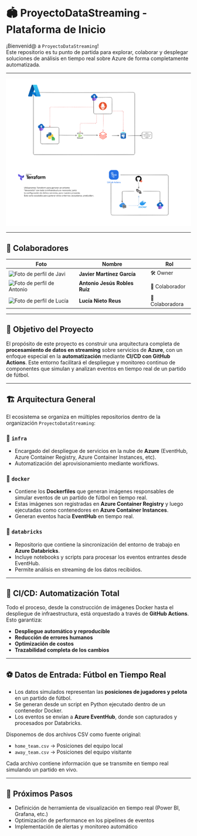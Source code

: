 # 🏟️ ProyectoDataStreaming - Plataforma de Inicio

¡Bienvenid@ a `ProyectoDataStreaming`!  
Este repositorio es tu punto de partida para explorar, colaborar y desplegar soluciones de análisis en tiempo real sobre Azure de forma completamente automatizada.

---

![Imagen Representativa del Proyecto](/imagenes/DSA.png)

---

## 👥 Colaboradores

| Foto | Nombre | Rol |
|------|--------|-----|
| ![Foto de perfil de Javi](https://avatars.githubusercontent.com/u/207551147?v=4) | **Javier Martínez García** | 🛠️ Owner |
| ![Foto de perfil de Antonio](https://avatars.githubusercontent.com/u/usuario2?v=4) | **Antonio Jesús Robles Ruíz** | 👥 Colaborador |
| ![Foto de perfil de Lucía](https://avatars.githubusercontent.com/u/usuario3?v=4) | **Lucía Nieto Reus** | 👥 Colaboradora |

---

## 🎯 Objetivo del Proyecto

El propósito de este proyecto es construir una arquitectura completa de **procesamiento de datos en streaming** sobre servicios de **Azure**, con un enfoque especial en la **automatización** mediante **CI/CD con GitHub Actions**. Este entorno facilitará el despliegue y monitoreo continuo de componentes que simulan y analizan eventos en tiempo real de un partido de fútbol.

---

## 🏗️ Arquitectura General

El ecosistema se organiza en múltiples repositorios dentro de la organización `ProyectoDataStreaming`:

### 🔧 `infra`
- Encargado del despliegue de servicios en la nube de **Azure** (EventHub, Azure Container Registry, Azure Container Instances, etc).
- Automatización del aprovisionamiento mediante workflows.

### 🐳 `docker`
- Contiene los **Dockerfiles** que generan imágenes responsables de simular eventos de un partido de fútbol en tiempo real.
- Estas imágenes son registradas en **Azure Container Registry** y luego ejecutadas como contenedores en **Azure Container Instances**.
- Generan eventos hacia **EventHub** en tiempo real.

### 📓 `databricks`
- Repositorio que contiene la sincronización del entorno de trabajo en **Azure Databricks**.
- Incluye notebooks y scripts para procesar los eventos entrantes desde EventHub.
- Permite análisis en streaming de los datos recibidos.

---

## 🔁 CI/CD: Automatización Total

Todo el proceso, desde la construcción de imágenes Docker hasta el despliegue de infraestructura, está orquestado a través de **GitHub Actions**.  
Esto garantiza:
- **Despliegue automático y reproducible**
- **Reducción de errores humanos**
- **Optimización de costos**
- **Trazabilidad completa de los cambios**

---

## ⚽ Datos de Entrada: Fútbol en Tiempo Real

- Los datos simulados representan las **posiciones de jugadores y pelota** en un partido de fútbol.
- Se generan desde un script en Python ejecutado dentro de un contenedor Docker.
- Los eventos se envían a **Azure EventHub**, donde son capturados y procesados por Databricks.

Disponemos de dos archivos CSV como fuente original:
- `home_team.csv` → Posiciones del equipo local
- `away_team.csv` → Posiciones del equipo visitante

Cada archivo contiene información que se transmite en tiempo real simulando un partido en vivo.

---

## 🧭 Próximos Pasos

- Definición de herramienta de visualización en tiempo real (Power BI, Grafana, etc.)
- Optimización de performance en los pipelines de eventos
- Implementación de alertas y monitoreo automático

